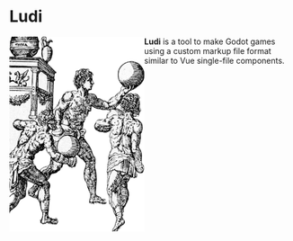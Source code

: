 # Ludi

<a href="#"><img src="https://github.com/johnsusek/Ludi/blob/main/media/ludi.png?raw=true" width="240" align="left" title="Ludi (Latin plural) were public games held for the benefit and entertainment of the Roman people (populus Romanus). Pictured: Ancient Roman Gamers"></a>

**Ludi** is a tool to make Godot games using a custom markup file format similar to Vue single-file components.
